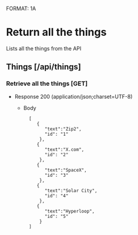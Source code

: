 FORMAT: 1A

# Return all the things
Lists all the things from the API

## Things [/api/things]

### Retrieve all the things [GET]

+ Response 200 (application/json;charset=UTF-8)

    + Body

            [
               {
                  "text":"Zip2",
                  "id": "1"
                },
               {
                  "text":"X.com",
                  "id": "2"
                },
               {
                  "text":"SpaceX",
                  "id": "3"
                },
               {
                  "text":"Solar City",
                  "id": "4"
                },
               {
                  "text":"Hyperloop",
                  "id": "5"
                }
            ]
